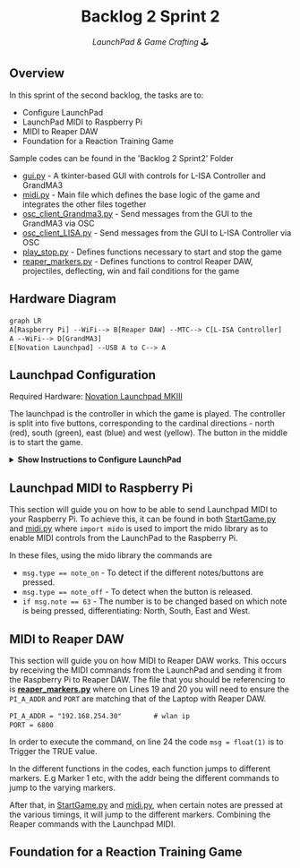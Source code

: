 


<h1 align="center">
  Backlog 2 Sprint 2
</h1>

<p align="center">
  <i align="center">LaunchPad & Game Crafting </i>🕹️
</p>

## Overview
In this sprint of the second backlog, the tasks are to:
 - Configure LaunchPad
 - LaunchPad MIDI to Raspberry Pi
 - MIDI to Reaper DAW
 - Foundation for a Reaction Training Game
   
Sample codes can be found in the 'Backlog 2 Sprint2' Folder
 - [gui.py](gui.py) - A tkinter-based GUI with controls for L-ISA Controller and GrandMA3
 - [midi.py](midi.py) - Main file which defines the base logic of the game and integrates the other files together
 - [osc_client_Grandma3.py](osc_client_Grandma3.py) - Send messages from the GUI to the GrandMA3 via OSC
 - [osc_client_LISA.py](osc_client_LISA.py) - Send messages from the GUI to L-ISA Controller via OSC
 - [play_stop.py](play_stop.py) - Defines functions necessary to start and stop the game
 - [reaper_markers.py](reaper_markers.py) - Defines functions to control Reaper DAW, projectiles, deflecting, win and fail conditions for the game 

## Hardware Diagram
```mermaid
graph LR
A[Raspberry Pi] --WiFi--> B[Reaper DAW] --MTC--> C[L-ISA Controller]
A --WiFi--> D[GrandMA3]
E[Novation Launchpad] --USB A to C--> A
```
## Launchpad Configuration
Required Hardware: [Novation Launchpad MKIII](https://novationmusic.com/products/launchpad-pro-mk3)

The launchpad is the controller in which the game is played. The controller is split into five buttons, corresponding to the cardinal directions - north (red), south (green), east (blue) and west (yellow). The button in the middle is to start the game. 

<details><summary><b>Show Instructions to Configure LaunchPad</b></summary>

![Launchad Pro MKIII Preset](./assets/launchpad.png)

To import the controller layout, download the [preset file](launchpad-preset.syx) and visit the [Novation components website](https://components.novationmusic.com/launchpad-pro-mk3/)
    
1. Click New Custom Mode

    ![New Custom Mode](./assets/novation1-1.png)

2. Upload Custom Mode

    ![Upload Custom Mode](./assets/novation1-2.png)

3. Locate the launchpad-preset.syx file
4. Connect launchpad to your device
5. Send to Launchpad Pro MK3

    ![Send to Launchpad](./assets/novation2-1.png)

6. Select the custom mode of your choice

    ![Select custom mode](./assets/novation3.png)

7. Once the preset has been uploaded, press the Custom button on the launchpad

    ![Press Custom button](./assets/novation4-1.jpg)

8. Press the respective button where you sent the custom mode to

    ![Press mode button](./assets/novation4-2.jpg)

9. Done! The launchpad should now show the preset layout.

</details>

## Launchpad MIDI to Raspberry Pi
This section will guide you on how to be able to send Launchpad MIDI to your Raspberry Pi. To achieve this, it can be found in both [StartGame.py](./StartGame.py) and [midi.py](./midi.py) where `import mido` is used to import the mido library as to enable MIDI controls from the LaunchPad to the Raspberry Pi.

In these files, using the mido library the commands are
- `msg.type == note_on` - To detect if the different notes/buttons are pressed.
- `msg.type == note_off` - To detect when the button is released.
- `if msg.note == 63` - The number is to be changed based on which note is being pressed, differentiating: North, South, East and West.

## MIDI to Reaper DAW
This section will guide you on how MIDI to Reaper DAW works. This occurs by receiving the MIDI commands from the LaunchPad and sending it from the Raspberry Pi to Reaper DAW. The file that you should be referencing to is **[reaper_markers.py](./reaper_markers.py)** where on Lines 19 and 20 you will need to ensure the `PI_A_ADDR` and `PORT` are matching that of the Laptop with Reaper DAW.

```
PI_A_ADDR = "192.168.254.30"		# wlan ip
PORT = 6800
```

In order to execute the command, on line 24 the code `msg = float(1)` is to Trigger the TRUE value.

In the different functions in the codes, each function jumps to different markers. E.g Marker 1 etc, with the addr being the different commands to jump to the varying markers.

After that, in [StartGame.py](./StartGame.py) and [midi.py](./midi.py), when certain notes are pressed at the various timings, it will jump to the different markers. Combining the Reaper commands with the Launchpad MIDI.

## Foundation for a Reaction Training Game

